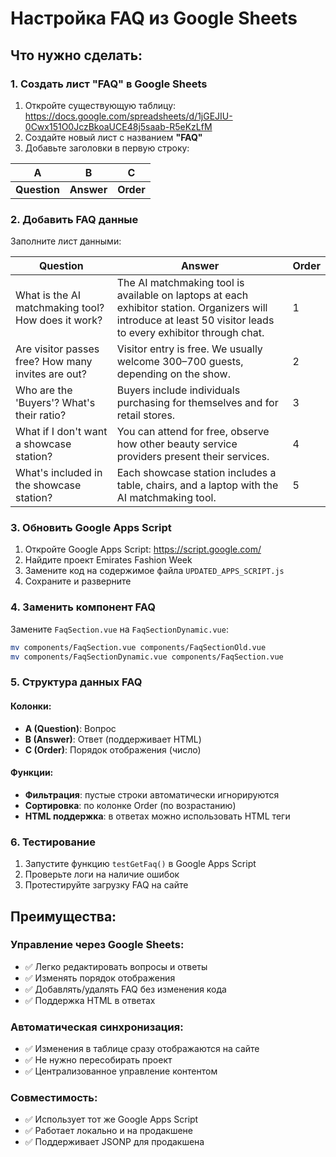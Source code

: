 # Настройка FAQ из Google Sheets

## Что нужно сделать:

### 1. Создать лист "FAQ" в Google Sheets
1. Откройте существующую таблицу: https://docs.google.com/spreadsheets/d/1jGEJIU-0Cwx151O0JczBkoaUCE48j5saab-R5eKzLfM
2. Создайте новый лист с названием **"FAQ"**
3. Добавьте заголовки в первую строку:

| A | B | C |
|---|---|---|
| **Question** | **Answer** | **Order** |

### 2. Добавить FAQ данные
Заполните лист данными:

| Question | Answer | Order |
|----------|--------|-------|
| What is the AI matchmaking tool? How does it work? | The AI matchmaking tool is available on laptops at each exhibitor station. Organizers will introduce at least 50 visitor leads to every exhibitor through chat. | 1 |
| Are visitor passes free? How many invites are out? | Visitor entry is free. We usually welcome 300–700 guests, depending on the show. | 2 |
| Who are the 'Buyers'? What's their ratio? | Buyers include individuals purchasing for themselves and for retail stores. | 3 |
| What if I don't want a showcase station? | You can attend for free, observe how other beauty service providers present their services. | 4 |
| What's included in the showcase station? | Each showcase station includes a table, chairs, and a laptop with the AI matchmaking tool. | 5 |

### 3. Обновить Google Apps Script
1. Откройте Google Apps Script: https://script.google.com/
2. Найдите проект Emirates Fashion Week
3. Замените код на содержимое файла `UPDATED_APPS_SCRIPT.js`
4. Сохраните и разверните

### 4. Заменить компонент FAQ
Замените `FaqSection.vue` на `FaqSectionDynamic.vue`:

```bash
mv components/FaqSection.vue components/FaqSectionOld.vue
mv components/FaqSectionDynamic.vue components/FaqSection.vue
```

### 5. Структура данных FAQ

#### **Колонки**:
- **A (Question)**: Вопрос
- **B (Answer)**: Ответ (поддерживает HTML)
- **C (Order)**: Порядок отображения (число)

#### **Функции**:
- **Фильтрация**: пустые строки автоматически игнорируются
- **Сортировка**: по колонке Order (по возрастанию)
- **HTML поддержка**: в ответах можно использовать HTML теги

### 6. Тестирование
1. Запустите функцию `testGetFaq()` в Google Apps Script
2. Проверьте логи на наличие ошибок
3. Протестируйте загрузку FAQ на сайте

## Преимущества:

### **Управление через Google Sheets**:
- ✅ Легко редактировать вопросы и ответы
- ✅ Изменять порядок отображения
- ✅ Добавлять/удалять FAQ без изменения кода
- ✅ Поддержка HTML в ответах

### **Автоматическая синхронизация**:
- ✅ Изменения в таблице сразу отображаются на сайте
- ✅ Не нужно пересобирать проект
- ✅ Централизованное управление контентом

### **Совместимость**:
- ✅ Использует тот же Google Apps Script
- ✅ Работает локально и на продакшене
- ✅ Поддерживает JSONP для продакшена
